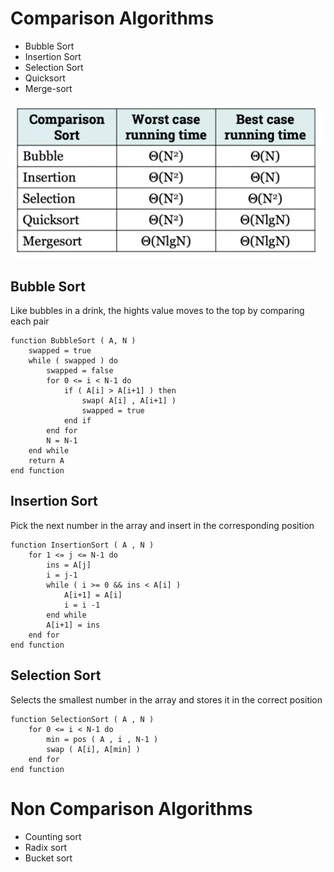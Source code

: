 # Comparison Algorithms

- Bubble Sort
- Insertion Sort
- Selection Sort
- Quicksort
- Merge-sort

![](/Algorithms/UoL/assets/23.png)

## Bubble Sort

Like bubbles in a drink, the hights value moves to the top by comparing each pair

```
function BubbleSort ( A, N )
    swapped = true
    while ( swapped ) do
        swapped = false
        for 0 <= i < N-1 do
            if ( A[i] > A[i+1] ) then
                swap( A[i] , A[i+1] )
                swapped = true
            end if
        end for
        N = N-1
    end while
    return A
end function
```

## Insertion Sort

Pick the next number in the array and insert in the corresponding position

```
function InsertionSort ( A , N )
    for 1 <= j <= N-1 do
        ins = A[j]
        i = j-1
        while ( i >= 0 && ins < A[i] )
            A[i+1] = A[i]
            i = i -1
        end while
        A[i+1] = ins
    end for
end function
```

## Selection Sort

Selects the smallest number in the array and stores it in the correct position

```
function SelectionSort ( A , N )
    for 0 <= i < N-1 do
        min = pos ( A , i , N-1 )
        swap ( A[i], A[min] )
    end for
end function 
```

# Non Comparison Algorithms

- Counting sort
- Radix sort
- Bucket sort